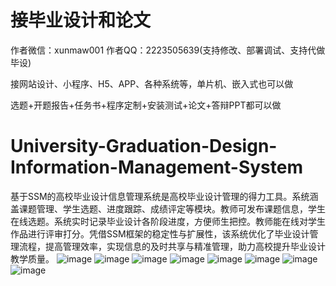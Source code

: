 # 接毕业设计和论文
作者微信：xunmaw001  作者QQ：2223505639(支持修改、部署调试、支持代做毕设)

接网站设计、小程序、H5、APP、各种系统等，单片机、嵌入式也可以做

选题+开题报告+任务书+程序定制+安装测试+论文+答辩PPT都可以做
# University-Graduation-Design-Information-Management-System
基于SSM的高校毕业设计信息管理系统是高校毕业设计管理的得力工具。系统涵盖课题管理、学生选题、进度跟踪、成绩评定等模块。教师可发布课题信息，学生在线选题。系统实时记录毕业设计各阶段进度，方便师生把控。教师能在线对学生作品进行评审打分。凭借SSM框架的稳定性与扩展性，该系统优化了毕业设计管理流程，提高管理效率，实现信息的及时共享与精准管理，助力高校提升毕业设计教学质量。
![image](https://github.com/user-attachments/assets/efe41d6b-bb94-41b6-8a7d-3e03b30159ae)
![image](https://github.com/user-attachments/assets/b771d5eb-e65e-4751-90e1-dfe81a91d6f1)
![image](https://github.com/user-attachments/assets/b0a51e3e-2a76-4f0d-9a52-71b6f82a7947)
![image](https://github.com/user-attachments/assets/ee3459c8-7a50-48d3-a3a0-4df72de0cf18)
![image](https://github.com/user-attachments/assets/79849ace-c035-41e8-865f-d3fc8c004576)
![image](https://github.com/user-attachments/assets/20747de6-2a32-42c7-ad32-a7c95be51e3f)
![image](https://github.com/user-attachments/assets/182a315d-945e-42ff-aff0-a6cf2e269266)
![image](https://github.com/user-attachments/assets/6064e9f7-b84c-4016-830d-7197007f57e8)
